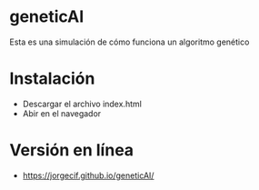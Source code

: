# geneticAI
Esta es una simulación de cómo funciona un algoritmo genético

# Instalación
- Descargar el archivo index.html
- Abir en el navegador

# Versión en línea
- https://jorgecif.github.io/geneticAI/